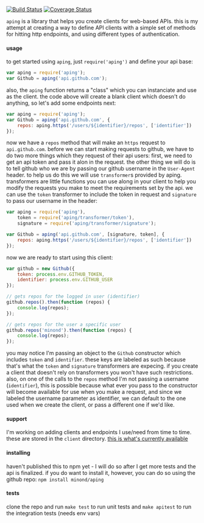 [![Build Status](https://travis-ci.org/minond/aping.svg)](https://travis-ci.org/minond/aping)
[![Coverage Status](https://coveralls.io/repos/minond/aping/badge.png?branch=master)](https://coveralls.io/r/minond/aping?branch=master)

`aping` is a library that helps you create clients for web-based APIs. this is
my attempt at creating a way to define API clients with a simple set of methods
for hitting http endpoints, and using different types of authentication.

#### usage

to get started using `aping`, just `require('aping')` and define your api base:

```js
var aping = require('aping');
var Github = aping('api.github.com');
```

also, the `aping` function returns a "class" which you can instanciate and use
as the client. the code above will create a blank client which doesn't do
anything, so let's add some endpoints next:

```js
var aping = require('aping');
var Github = aping('api.github.com', {
    repos: aping.https('/users/${identifier}/repos', ['identifier'])
});
```

now we have a `repos` method that will make an `https` request to
`api.github.com`. before we can start making requests to github, we have to do
two more things which they request of their api users: first, we need to get an
api token and pass it alon in the request. the other thing we will do is to
tell github who we are by passing our github username in the `User-Agent`
header.  to help us do this we will use `transformer`s provided by aping.
transformers are little functions you can use along in your client to help you
modify the requests you make to meet the requirements set by the api.  we can
use the `token` transformer to include the token in request and `signature` to
pass our username in the header:

```js
var aping = require('aping'),
    token = require('aping/transformer/token'),
    signature = require('aping/transformer/signature');

var Github = aping('api.github.com', [signature, token], {
    repos: aping.https('/users/${identifier}/repos', ['identifier'])
});
```

now we are ready to start using this client:

```js
var github = new Github({
    token: process.env.GITHUB_TOKEN,
    identifier: process.env.GITHUB_USER
});

// gets repos for the logged in user (identifier)
github.repos().then(function (repos) {
    console.log(repos);
});

// gets repos for the user a specific user
github.repos('minond').then(function (repos) {
    console.log(repos);
});
```

you may notice I'm passing an object to the `Github` constructor which includes
`token` and `identifier`. these keys are labeled as such because that's what
the `token` and `signature` transformers are expecing. if you create a client
that doesn't rely on transformers you won't have such restrictions. also, on
one of the calls to the `repos` method I'm not passing a username
(`identifier`), this is possible because what ever you pass to the constructor
will become available for use when you make a request, and since we labeled the
username parameter as identifier, we can default to the one used when we create
the client, or pass a different one if we'd like.

#### support

I'm working on adding clients and endpoints I use/need from time to time.
these are stored in the `client` directory. [this is what's currently
available](SUPPORT.md)

#### installing

haven't published this to npm yet - I will do so after I get more tests and the
api is finalized. if you do want to install it, however, you can do so using
the github repo: `npm install minond/aping`

#### tests

clone the repo and run `make test` to run unit tests and `make apitest` to run
the integration tests (needs env vars)
